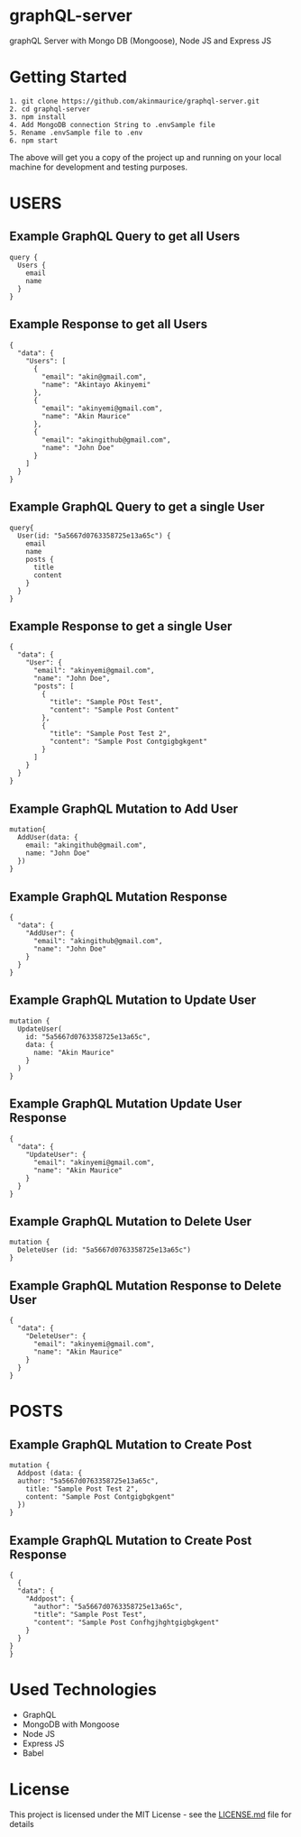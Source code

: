 # graphQL-server

graphQL Server with Mongo DB (Mongoose), Node JS and Express JS


# Getting Started
```
1. git clone https://github.com/akinmaurice/graphql-server.git
2. cd graphql-server
3. npm install
4. Add MongoDB connection String to .envSample file
5. Rename .envSample file to .env
6. npm start
```

The above will get you a copy of the project up and running on your local machine for development and testing purposes.


# USERS

## Example GraphQL Query to get all Users

```
query {
  Users {
    email
    name
  }
}
```

## Example Response to get all Users

```
{
  "data": {
    "Users": [
      {
        "email": "akin@gmail.com",
        "name": "Akintayo Akinyemi"
      },
      {
        "email": "akinyemi@gmail.com",
        "name": "Akin Maurice"
      },
      {
        "email": "akingithub@gmail.com",
        "name": "John Doe"
      }
    ]
  }
}
```


## Example GraphQL Query to get a single User

```
query{
  User(id: "5a5667d0763358725e13a65c") {
    email
    name
    posts {
      title
      content
    }
  }
}
```

## Example Response to get a single User

```
{
  "data": {
    "User": {
      "email": "akinyemi@gmail.com",
      "name": "John Doe",
      "posts": [
        {
          "title": "Sample POst Test",
          "content": "Sample Post Content"
        },
        {
          "title": "Sample Post Test 2",
          "content": "Sample Post Contgigbgkgent"
        }
      ]
    }
  }
}
```

## Example GraphQL Mutation to Add User

```
mutation{
  AddUser(data: {
    email: "akingithub@gmail.com",
    name: "John Doe"
  })
}
```

## Example GraphQL Mutation Response

```
{
  "data": {
    "AddUser": {
      "email": "akingithub@gmail.com",
      "name": "John Doe"
    }
  }
}
```


## Example GraphQL Mutation to Update User

```
mutation {
  UpdateUser(
    id: "5a5667d0763358725e13a65c",
    data: {
      name: "Akin Maurice"
    }
  )
}
```

## Example GraphQL Mutation Update User Response

```
{
  "data": {
    "UpdateUser": {
      "email": "akinyemi@gmail.com",
      "name": "Akin Maurice"
    }
  }
}
```

## Example GraphQL Mutation to Delete User

```
mutation {
  DeleteUser (id: "5a5667d0763358725e13a65c")
}
```

## Example GraphQL Mutation Response to Delete User

```
{
  "data": {
    "DeleteUser": {
      "email": "akinyemi@gmail.com",
      "name": "Akin Maurice"
    }
  }
}
```


# POSTS

## Example GraphQL Mutation to Create Post

```
mutation {
  Addpost (data: {
  author: "5a5667d0763358725e13a65c",
    title: "Sample Post Test 2",
    content: "Sample Post Contgigbgkgent"
  })
}

```

## Example GraphQL Mutation to Create Post Response

```
{
  {
  "data": {
    "Addpost": {
      "author": "5a5667d0763358725e13a65c",
      "title": "Sample Post Test",
      "content": "Sample Post Confhgjhghtgigbgkgent"
    }
  }
}
}
```


# Used Technologies
* GraphQL
* MongoDB with Mongoose
* Node JS
* Express JS
* Babel


# License

This project is licensed under the MIT License - see the [LICENSE.md](https://opensource.org/licenses/MIT) file for details
